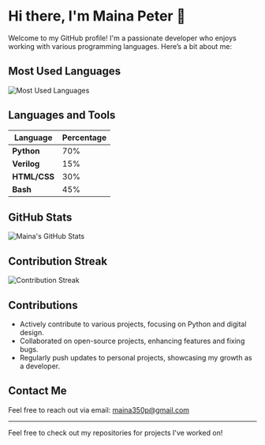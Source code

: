 # Hi there, I'm Maina Peter 👋

Welcome to my GitHub profile! I'm a passionate developer who enjoys working with various programming languages. Here’s a bit about me:

## Most Used Languages

![Most Used Languages](https://github-readme-stats.vercel.app/api/top-langs/?username=pierretfie&layout=compact&theme=radical)

## Languages and Tools

| Language     | Percentage |
|--------------|------------|
| **Python**   | 70%        |
| **Verilog**  | 15%        |
| **HTML/CSS** | 30%        |
| **Bash**     | 45%         |

## GitHub Stats

![Maina's GitHub Stats](https://github-readme-stats.vercel.app/api?username=pierretfie&show_icons=true&theme=radical)

## Contribution Streak

![Contribution Streak](https://github-readme-streak-stats.herokuapp.com/?user=pierretfie&theme=radical)

## Contributions

- Actively contribute to various projects, focusing on Python and digital design.
- Collaborated on open-source projects, enhancing features and fixing bugs.
- Regularly push updates to personal projects, showcasing my growth as a developer.

## Contact Me

Feel free to reach out via email: [maina350p@gmail.com](mailto:maina350p@gmail.com)

---

Feel free to check out my repositories for projects I've worked on!
